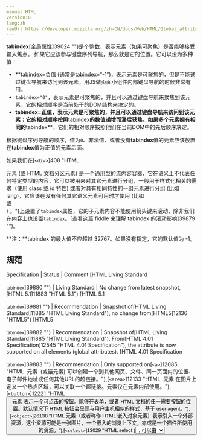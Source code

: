 ```yaml
---
manual:HTML
version:0
lang:zh
rawUrl:https://developer.mozilla.org/zh-CN/docs/Web/HTML/Global_attributes/tabindex#
---
```






**tabindex**[全局属性]39024 "")是个整数，表示元素（如果可聚焦）是否能够接受输入焦点。 如果它应该参与键盘序列导航，那么就是它的位置。它可以设为多种值：


* **tabindex=负值 (通常是tabindex=“-1”)，表示元素是可聚焦的，但是不能通过键盘导航来访问到该元素，用JS做页面小组件内部键盘导航的时候非常有用。
* `tabindex="0"`，表示元素是可聚焦的，并且可以通过键盘导航来聚焦到该元素，它的相对顺序是当前处于的DOM结构来决定的。
* **tabindex=正值，表示元素是可聚焦的，并且可以通过键盘导航来访问到该元素；它的相对顺序按照**tabindex**的数值递增而滞后获焦。如果多个元素拥有相同的**tabindex**，它们的相对顺序按照他们在当前DOM中的先后顺序决定。


根据键盘序列导航的顺序，值为`0`、非法值、或者没有**tabindex**值的元素应该放置在**tabindex**值为正值的元素后面。



如果我们在[`<div>`]408 "HTML <div> 元素 (或 HTML 文档分区元素) 是一个通用型的流内容容器，它在语义上不代表任何特定类型的内容，它可以被用来对其它元素进行分组，一般用于样式化相关的需求（使用 class 或 id 特性) 或者对具有相同特性的一组元素进行分组 (比如 lang)，它应该在没有任何其它语义元素可用时才使用 (比如 <article> 或 <nav>) 。")上设置了`tabindex`属性，它的子元素内容不能使用箭头键来滚动，除非我们在内容上也设置`tabindex`。[查看这篇 fiddle 来理解 tabindex 的滚动影响]39879 "")。



**注：**tabindex 的最大值不应超过 32767。如果没有指定，它的默认值为 -1。



## 规范<a name="规范"></a>

Specification | Status | Comment 
[HTML Living Standard<br></br><small>tabindex</small>]39880 "") | Living Standard | No change from latest snapshot,[HTML 5.1]11883 "HTML 5.1") 
[HTML 5.1<br></br><small>tabindex</small>]39881 "") | Recommendation | Snapshot of[HTML Living Standard]11885 "HTML Living Standard"), no change from[HTML5]12136 "HTML5") 
[HTML5<br></br><small>tabindex</small>]39882 "") | Recommendation | Snapshot of[HTML Living Standard]11885 "HTML Living Standard"). From[HTML 4.01 Specification]12545 "HTML 4.01 Specification"), the attribute is now supported on all elements (global attributes). 
[HTML 4.01 Specification<br></br><small>tabindex</small>]39883 "") | Recommendation | Only supported on[`<a>`]12085 "HTML <a> 元素  (或锚元素) 可以创建一个到其他网页、文件、同一页面内的位置、电子邮件地址或任何其他URL的超链接。"),[`<area>`]12133 "HTML <area> 元素 在图片上定义一个热点区域，可以关联一个超链接。<area>元素仅在<map>元素内部使用。"),[`<button>`]12221 "HTML <button>元素 表示一个可点击的按钮。能够在表单，或者 HTML 文档的任一需要按钮的位置。默认情况下 HTML 按钮会呈现与用户主机相似的样式，基于 user agent。"),[`<object>`]26138 "HTML <object> 元素（或者称作 HTML 嵌入对象元素）表示引入一个外部资源，这个资源可能是一张图片，一个嵌入的浏览上下文，亦或是一个插件所使用的资源。"),[`<select>`]13029 "HTML select (<select>) 元素是一种表单控件，可创建选项菜单。菜单内的选项为<option> , 可以由 <optgroup> 元素分组。选项可以被用户预先选择。"), and[`<textarea>`]13500 "HTML <textarea> 元素表示一个多行纯文本编辑控件。"). 


## 浏览器兼容性<a name="浏览器兼容性"></a>


**[We&#39;re converting our compatibility data into a machine-readable JSON format]3344 "")**. This compatibility table still uses the old format, because we haven&#39;t yet converted the data it contains.**[Find out how you can help!]3392 "")**


* 
* 

Feature | Chrome | Firefox (Gecko) | Internet Explorer | Opera | Safari 
Basic support | (Yes) | (Yes) | (Yes) | (Yes) | (Yes) 




## 另见<a name="另见"></a>

* 所有[全局属性]39024 "")
* 反映这个属性的[`HTMLElement.tabIndex`]12345 "获取或设置当前元素的tab键激活顺序.")
* tabindex 的可访问性问题：请见[不要使用大于 0 的 Tabindex | Adrian Roselli]39884 "Don’t Use Tabindex Greater than 0 | Adrian Roselli")。



